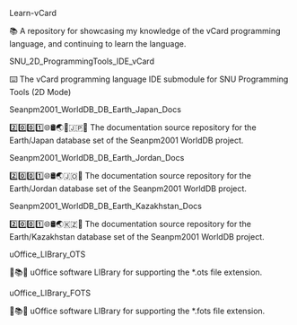 
Learn-vCard

📚️ A repository for showcasing my knowledge of the vCard programming language, and continuing to learn the language. 

SNU_2D_ProgrammingTools_IDE_vCard

⌨️ The vCard programming language IDE submodule for SNU Programming Tools (2D Mode)

Seanpm2001_WorldDB_DB_Earth_Japan_Docs

2️⃣️0️⃣️0️⃣️1️⃣️🌐️🛢️🌏️🗾️🇯🇵️📖️ The documentation source repository for the Earth/Japan database set of the Seanpm2001 WorldDB project. 

Seanpm2001_WorldDB_DB_Earth_Jordan_Docs

2️⃣️0️⃣️0️⃣️1️⃣️🌐️🛢️🌏️🇯🇴️📖️ The documentation source repository for the Earth/Jordan database set of the Seanpm2001 WorldDB project. 

Seanpm2001_WorldDB_DB_Earth_Kazakhstan_Docs

2️⃣️0️⃣️0️⃣️1️⃣️🌐️🛢️🌏️🇰🇿️📖️ The documentation source repository for the Earth/Kazakhstan database set of the Seanpm2001 WorldDB project. 

uOffice_LIBrary_OTS

📙️📚️💾️ uOffice software LIBrary for supporting the *.ots file extension.

uOffice_LIBrary_FOTS

📙️📚️💾️ uOffice software LIBrary for supporting the *.fots file extension.

